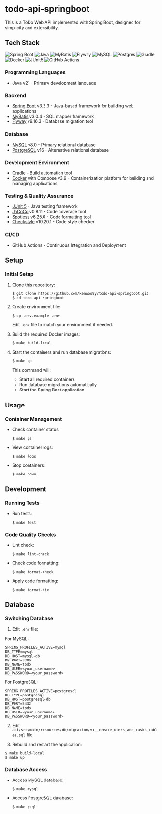 # todo-api-springboot

This is a ToDo Web API implemented with Spring Boot, designed for simplicity and extensibility.

## Tech Stack

![Spring Boot](https://img.shields.io/badge/Spring_Boot-6DB33F?style=for-the-badge&logo=spring-boot&logoColor=white)
![Java](https://img.shields.io/badge/Java-ED8B00?style=for-the-badge&logo=openjdk&logoColor=white)
![MyBatis](https://img.shields.io/badge/MyBatis-000000?style=for-the-badge&logo=mybatis&logoColor=white)
![Flyway](https://img.shields.io/badge/Flyway-CC0200?style=for-the-badge&logo=flyway&logoColor=white)
![MySQL](https://img.shields.io/badge/mysql-4479A1.svg?style=for-the-badge&logo=mysql&logoColor=white)
![Postgres](https://img.shields.io/badge/postgres-%23316192.svg?style=for-the-badge&logo=postgresql&logoColor=white)
![Gradle](https://img.shields.io/badge/Gradle-02303A?style=for-the-badge&logo=gradle&logoColor=white)
![Docker](https://img.shields.io/badge/docker-%230db7ed.svg?style=for-the-badge&logo=docker&logoColor=white)
![JUnit5](https://img.shields.io/badge/JUnit5-25A162?style=for-the-badge&logo=junit5&logoColor=white)
![GitHub Actions](https://img.shields.io/badge/github%20actions-%232671E5.svg?style=for-the-badge&logo=githubactions&logoColor=white)

### Programming Languages
- [Java](https://www.java.com/) v21 - Primary development language

### Backend
- [Spring Boot](https://spring.io/projects/spring-boot) v3.2.3 - Java-based framework for building web applications
- [MyBatis](https://mybatis.org/mybatis-3/) v3.0.4 - SQL mapper framework
- [Flyway](https://flywaydb.org/) v9.16.3 - Database migration tool

### Database
- [MySQL](https://www.mysql.com/) v8.0 - Primary relational database
- [PostgreSQL](https://www.postgresql.org/) v16 - Alternative relational database

### Development Environment
- [Gradle](https://gradle.org/) - Build automation tool
- [Docker](https://www.docker.com/) with Compose v3.9 - Containerization platform for building and managing applications

### Testing & Quality Assurance
- [JUnit 5](https://junit.org/junit5/) - Java testing framework
- [JaCoCo](https://www.eclemma.org/jacoco/) v0.8.11 - Code coverage tool
- [Spotless](https://github.com/diffplug/spotless) v6.25.0 - Code formatting tool
- [Checkstyle](https://checkstyle.sourceforge.io/) v10.20.1 - Code style checker

### CI/CD
- GitHub Actions - Continuous Integration and Deployment

## Setup
### Initial Setup
1. Clone this repository:
    ```
    $ git clone https://github.com/kenwoo9y/todo-api-springboot.git
    $ cd todo-api-springboot
    ```

2. Create environment file:
    ```
    $ cp .env.example .env
    ```
    Edit `.env` file to match your environment if needed.

3. Build the required Docker images:
    ```
    $ make build-local
    ```

4. Start the containers and run database migrations:
    ```
    $ make up
    ```
    This command will:
    - Start all required containers
    - Run database migrations automatically
    - Start the Spring Boot application

## Usage
### Container Management
- Check container status:
    ```
    $ make ps
    ```
- View container logs:
    ```
    $ make logs
    ```
- Stop containers:
    ```
    $ make down
    ```

## Development
### Running Tests
- Run tests:
    ```
    $ make test
    ```
### Code Quality Checks
- Lint check:
    ```
    $ make lint-check
    ```
- Check code formatting:
    ```
    $ make format-check
    ```
- Apply code formatting:
    ```
    $ make format-fix
    ```

## Database
### Switching Database
1. Edit `.env` file:

For MySQL:
```
SPRING_PROFILES_ACTIVE=mysql
DB_TYPE=mysql
DB_HOST=mysql-db
DB_PORT=3306
DB_NAME=todo
DB_USER=<your_username>
DB_PASSWORD=<your_password>
```

For PostgreSQL:
```
SPRING_PROFILES_ACTIVE=postgresql
DB_TYPE=postgresql
DB_HOST=postgresql-db
DB_PORT=5432
DB_NAME=todo
DB_USER=<your_username>
DB_PASSWORD=<your_password>
```

2. Edit `api/src/main/resources/db/migration/V1__create_users_and_tasks_tables.sql` file

3. Rebuild and restart the application:
```
$ make build-local
$ make up
```

### Database Access
- Access MySQL database:
    ```
    $ make mysql
    ```
- Access PostgreSQL database:
    ```
    $ make psql
    ```